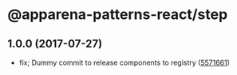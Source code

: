 # @apparena-patterns-react/step

## 1.0.0 (2017-07-27)

* fix; Dummy commit to release components to registry ([5571661](https://github.com/apparena/patterns/commit/5571661))